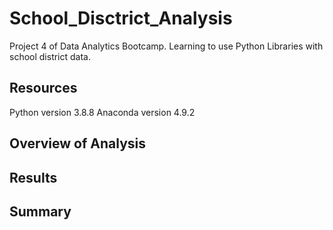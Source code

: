 # School_Disctrict_Analysis
Project 4 of Data Analytics Bootcamp. Learning to use Python Libraries with school district data.
## Resources
Python version 3.8.8
Anaconda version 4.9.2
## Overview of Analysis
## Results
## Summary
